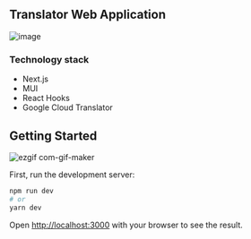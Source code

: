 
## Translator Web Application

![image](https://user-images.githubusercontent.com/87747635/213356548-95fcdc77-711d-49f7-bd39-702ec40b0552.png)
### Technology stack
- Next.js
- MUI
- React Hooks
- Google Cloud Translator

## Getting Started

![ezgif com-gif-maker](https://user-images.githubusercontent.com/87747635/213362140-255d7e68-f69f-48cd-96e7-6dabed601acc.gif)

First, run the development server:

```bash
npm run dev
# or
yarn dev
```

Open [http://localhost:3000](http://localhost:3000) with your browser to see the result.

